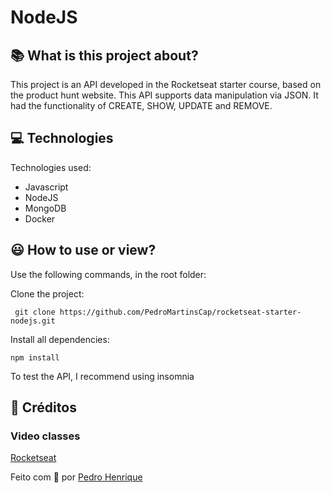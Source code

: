 # NodeJS

## :books: What is this project about?

This project is an API developed in the Rocketseat starter course, based on the product hunt website. This API supports data manipulation via JSON. It had the functionality of CREATE, SHOW, UPDATE and REMOVE.

## :computer: Technologies

Technologies used:

- Javascript
- NodeJS
- MongoDB
- Docker

## :smiley: How to use or view?

Use the following commands, in the root folder:

Clone the project:

``` git clone https://github.com/PedroMartinsCap/rocketseat-starter-nodejs.git```

Install all dependencies:

``` npm install ```

To test the API, I recommend using insomnia

## :clap: Créditos
  ### Video classes
  [Rocketseat](https://app.rocketseat.com.br/)

Feito com :blue_heart: por [Pedro Henrique](https://www.linkedin.com/in/pedrohenriqueoliveiramartins/)
